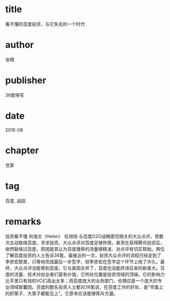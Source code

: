 # title
看不懂的百度投资，与它失去的一个时代

# author
张晴

# publisher
36氪特写

# date
2016-08

# chapter
世家

# tag
百度, 战投

# remarks
投资看不懂 何海文（Helen） 任旭阳 与百度O2O战略密切相关的大众点评，曾数次主动联络百度，寻求投资。大众点评对百度足够热情，甚至在获得腾讯投资后，依然联络过百度，原因是其认为百度搜索的流量够精准、对点评有切实帮助。两位了解百度投资的人士告诉36氪，最接近的一次，投资大众点评的流程已经走到了李彦宏那里，只等他完成最后一步签字，但李彦宏在签字这个环节上拖了许久。最终，大众点评没能等到百度，它与美团合并了，百度也没能挤进后来的新美大。百度的流量、技术对创业者们富有价值，它所处位置是投资领域的顶端，它的影响力比手里只有钱的VC们高出太多；而百度庞大的业务部门，也理应是一个庞大的专业领域智囊团。百度的数名投资人士都对36氪说，在百度工作的好处，是“市面上的好案子、大案子都能见上”。它原本应该能够挥斥方遒。

